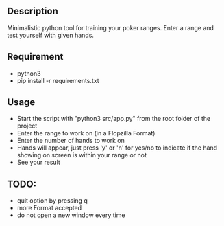 ## Description
Minimalistic python tool for training your poker ranges. Enter a range and test yourself with given hands.

## Requirement
- python3
- pip install -r requirements.txt

## Usage
- Start the script with "python3 src/app.py" from the root folder of the project 
- Enter the range to work on (in a Flopzilla Format)
- Enter the number of hands to work on
- Hands will appear, just press 'y' or 'n' for yes/no to indicate if the hand showing on screen is within your range or not
- See your result

## TODO:
- quit option by pressing q
- more Format accepted
- do not open a new window every time
